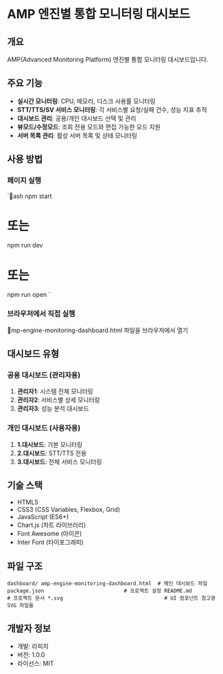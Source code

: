 ﻿# AMP 엔진별 통합 모니터링 대시보드

## 개요
AMP(Advanced Monitoring Platform) 엔진별 통합 모니터링 대시보드입니다.

## 주요 기능
- **실시간 모니터링**: CPU, 메모리, 디스크 사용률 모니터링
- **STT/TTS/SV 서비스 모니터링**: 각 서비스별 요청/실패 건수, 성능 지표 추적
- **대시보드 관리**: 공용/개인 대시보드 선택 및 관리
- **뷰모드/수정모드**: 조회 전용 모드와 편집 가능한 모드 지원
- **서버 목록 관리**: 활성 서버 목록 및 상태 모니터링

## 사용 방법

### 페이지 실행
`ash
npm start
# 또는
npm run dev
# 또는
npm run open
`

### 브라우저에서 직접 실행
mp-engine-monitoring-dashboard.html 파일을 브라우저에서 열기

## 대시보드 유형

### 공용 대시보드 (관리자용)
1. **관리자1**: 시스템 전체 모니터링
2. **관리자2**: 서비스별 상세 모니터링  
3. **관리자3**: 성능 분석 대시보드

### 개인 대시보드 (사용자용)
1. **1.대시보드**: 기본 모니터링
2. **2.대시보드**: STT/TTS 전용
3. **3.대시보드**: 전체 서비스 모니터링

## 기술 스택
- HTML5
- CSS3 (CSS Variables, Flexbox, Grid)
- JavaScript (ES6+)
- Chart.js (차트 라이브러리)
- Font Awesome (아이콘)
- Inter Font (타이포그래피)

## 파일 구조
`
dashboard/
 amp-engine-monitoring-dashboard.html  # 메인 대시보드 파일
 package.json                          # 프로젝트 설정
 README.md                             # 프로젝트 문서
 *.svg                                 # UI 컴포넌트 참고용 SVG 파일들
`

## 개발자 정보
- 개발: 라피치
- 버전: 1.0.0
- 라이선스: MIT
